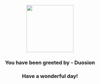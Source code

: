 <p align="center">
    <img src="https://raw.githubusercontent.com/PokeAPI/sprites/master/sprites/pokemon/578.png" width="150" height="150">
</p>
<h3 align="center">You have been greeted by - <b>Duosion</b></h3>
<h3 align="center">Have a wonderful day!</h3>
